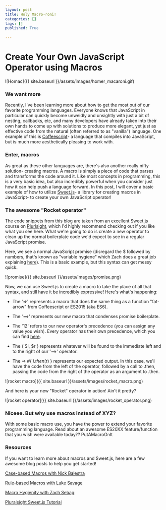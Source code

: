 ```yaml
---
layout: post
title: Holy Macro-roni!
categories: []
tags: []
published: True

---
```


# Create Your Own JavaScript Operator using Macros

![Homac]({{ site.baseurl }}/assets/images/homer_macaroni.gif)

### We want more
Recently, I've been learning more about how to get the most out of our favorite programming languages. Everyone knows that JavaScript in particular can quickly become unweidly and unsightly with just a bit of nesting, callbacks, etc, and many developers have already taken into their own hands to come up with solutions to produce more elegant, yet just as effective code from the natural (often referred to as "vanilla") language. One example of this is [Coffeescript](http://coffeescript.org/)- a language that compiles into JavaScript, but is much more aesthetically pleasing to work with.

### Enter, macros
As great as these other languages are, there's also another really nifty solution- creating macros. A macro is simply a piece of code that parses and transforms the code around it. Like most concepts in programming, this is a very basic idea, but also incredibly powerful when you consider just how it can help push a language forward. In this post, I will cover a basic example of how to utilize [Sweet.js](http://sweetjs.org/)- a library for creating macros in JavaScript- to create your own JavaScript operator!

### The awesome "Rocket operator"
The code snippets from this blog are taken from an excellent Sweet.js course on [Plurlsight](http://www.pluralsight.com/courses/sweet-js-get-started), which I'd highly recommend checking out if you like what you see here. What we're going to do is create a new operator to clean up the normal boilerplate code we'd expect to see in a regular JavaScript promise.

Here, we see a normal JavaScript promise (disregard the $ followed by numbers, that's known as "variable hygiene" which Zach does a great job explaining [here](http://zachsebag.com/2015/08/29/losing-your-hygienity.html)). This is a basic example, but this syntax can get messy quick.

![promise]({{ site.baseurl }}/assets/images/promise.png)

Now, we can use Sweet.js to create a macro to take the place of all that syntax, and still have it be incredibly expressive! Here's what's happening:

- The '=>' represents a macro that does the same thing as a function "fat-arrow" from Coffeescript or ES2015 (aka ES6).

- The '==>' represents our new macro that condenses promise boilerplate.

- The '12' refers to our new operator's precedence (you can assign any value you wish). Every operator has their own precedence, which you can find [here](http://sweetjs.org/doc/main/sweet.html#operator-precedence).

- The { $l, $r } represents whatever will be found to the immediate left and to the right of our '==>' operator.

- The => #{ $l.then($r) } represents our expected output. In this case, we'll have the code from the left of the operator, followed by a call to .then, passing the code from the right of the operator as an argument to .then.

![rocket macro]({{ site.baseurl }}/assets/images/rocket_macro.png)

And here is your new "Rocket" operator in action! Ain't it pretty?

![rocket operator]({{ site.baseurl }}/assets/images/rocket_operator.png)

### Niceee. But why use macros instead of XYZ?
With some basic macro use, you have the power to extend your favorite programming language. Read about an awesome ES20XX feature/function that you wish were available today?? PutAMacroOnIt

### Resources
If you want to learn more about macros and Sweet.js, here are a few awesome blog posts to help you get started!

[Case-based Macros with Nick Balestra]( http://nick.balestra.ch/2015/sweetjs-case-macros-for-javascript/ )

[Rule-based Macros with Luke Savage]( http://lukesavage.me/technical/2015/08/29/sweetjs-and-rule-based-macros/ )

[Macro Hygienity with Zach Sebag]( http://zachsebag.com/2015/08/29/losing-your-hygienity.html )

[Pluralsight Sweet.js Tutorial]( http://www.pluralsight.com/courses/sweet-js-get-started )
